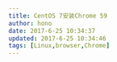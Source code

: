 ```yaml
---
title: CentOS 7安装Chrome 59
author: hono
date: 2017-6-25 10:34:37
updated: 2017-6-25 10:34:46
tags: [Linux,browser,Chrome]
---
```

